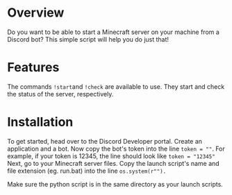 # Overview
Do you want to be able to start a Minecraft server on your machine from a Discord bot? This simple script will help you do just that!

# Features
The commands `!start`and `!check` are available to use. They start and check the status of the server, respectively. 

# Installation
To get started, head over to the Discord Developer portal. Create an application and a bot. 
Now copy the bot's token into the line `token = ""`. For example, if your token is 12345, the line should look like `token = "12345"`
Next, go to your Minecraft server files. Copy the launch script's name and file extension (eg. run.bat) into the line `os.system(r"").`

Make sure the python script is in the same directory as your launch scripts. 
